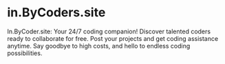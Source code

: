 # in.ByCoders.site
 In.ByCoder.site: Your 24/7 coding companion! Discover talented coders ready to collaborate for free. Post your projects and get coding assistance anytime. Say goodbye to high costs, and hello to endless coding possibilities.
